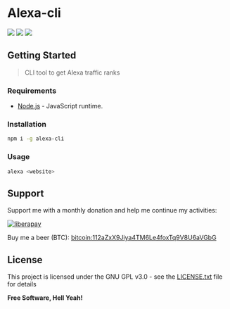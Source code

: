 # Alexa-cli

[![](https://img.shields.io/github/tag/johackim/alexa-cli.svg?label=version&style=flat-square&colorA=0d7377&colorB=44c2c7)](https://github.com/johackim/alexa-cli/releases)
[![](https://img.shields.io/badge/license-GPL%20v3%2B-yellow.svg?style=flat-square&colorA=0d7377&colorB=44c2c7)](https://raw.githubusercontent.com/johackim/alexa-cli/master/LICENSE.txt)
[![](https://img.shields.io/badge/donate-liberapay-blue.svg?style=flat-square&colorA=0d7377&colorB=44c2c7)](https://liberapay.com/johackim/donate)

## Getting Started

> CLI tool to get Alexa traffic ranks

### Requirements

* [Node.js](https://github.com/nodejs/node) - JavaScript runtime.

### Installation

```bash
npm i -g alexa-cli
```

### Usage

```bash
alexa <website>
```

## Support

Support me with a monthly donation and help me continue my activities:

[![liberapay](https://liberapay.com/assets/widgets/donate.svg)](https://liberapay.com/johackim/donate)

Buy me a beer (BTC): [bitcoin:112aZxX9Jiya4TM6Le4foxTq9V8U6aVGbG](112aZxX9Jiya4TM6Le4foxTq9V8U6aVGbG)

## License

This project is licensed under the GNU GPL v3.0 - see the [LICENSE.txt](https://raw.githubusercontent.com/johackim/alexa-cli/master/LICENSE.txt) file for details

**Free Software, Hell Yeah!**
